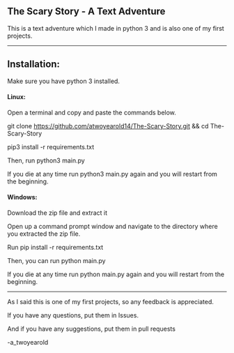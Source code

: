 ## The Scary Story - A Text Adventure

This is a text adventure which I made in python 3 and is also one of my first projects.

-------

## Installation:

Make sure you have python 3 installed.

#### Linux:

Open a terminal and copy and paste the commands below.

git clone https://github.com/atwoyearold14/The-Scary-Story.git && cd The-Scary-Story

pip3 install -r requirements.txt

Then, run python3 main.py

If you die at any time run python3 main.py again and you will restart from the beginning.

#### Windows:

Download the zip file and extract it

Open up a command prompt window and navigate to the directory where you extracted the zip file.

Run pip install -r requirements.txt

Then, you can run python main.py

If you die at any time run python main.py again and you will restart from the beginning.

-------------------------------------------

As I said this is one of my first projects, so any feedback is appreciated. 

If you have any questions, put them in Issues. 

And if you have any suggestions, put them in pull requests

-a_twoyearold
